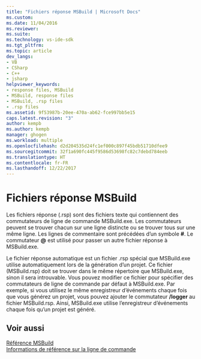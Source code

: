 ```yaml
---
title: "Fichiers réponse MSBuild | Microsoft Docs"
ms.custom: 
ms.date: 11/04/2016
ms.reviewer: 
ms.suite: 
ms.technology: vs-ide-sdk
ms.tgt_pltfrm: 
ms.topic: article
dev_langs:
- VB
- CSharp
- C++
- jsharp
helpviewer_keywords:
- response files, MSBuild
- MSBuild, response files
- MSBuild, .rsp files
- .rsp files
ms.assetid: 9f53987b-20ee-470a-ab62-fce997bb5e15
caps.latest.revision: "3"
author: kempb
ms.author: kempb
manager: ghogen
ms.workload: multiple
ms.openlocfilehash: d2d204535d24fc1ef000c897f45bdb51710dfee9
ms.sourcegitcommit: 32f1a690fc445f9586d53698fc82c7debd784eeb
ms.translationtype: HT
ms.contentlocale: fr-FR
ms.lasthandoff: 12/22/2017
---
```

# <a name="msbuild-response-files"></a>Fichiers réponse MSBuild
Les fichiers réponse (.rsp) sont des fichiers texte qui contiennent des commutateurs de ligne de commande MSBuild.exe. Les commutateurs peuvent se trouver chacun sur une ligne distincte ou se trouver tous sur une même ligne. Les lignes de commentaire sont précédées d’un symbole **#**. Le commutateur **@** est utilisé pour passer un autre fichier réponse à MSBuild.exe.  
  
 Le fichier réponse automatique est un fichier .rsp spécial que MSBuild.exe utilise automatiquement lors de la génération d’un projet. Ce fichier (MSBuild.rsp) doit se trouver dans le même répertoire que MSBuild.exe, sinon il sera introuvable. Vous pouvez modifier ce fichier pour spécifier des commutateurs de ligne de commande par défaut à MSBuild.exe. Par exemple, si vous utilisez le même enregistreur d’événements chaque fois que vous générez un projet, vous pouvez ajouter le commutateur **/logger** au fichier MSBuild.rsp. Ainsi, MSBuild.exe utilise l’enregistreur d’événements chaque fois qu’un projet est généré.  
  
## <a name="see-also"></a>Voir aussi  
 [Référence MSBuild](../msbuild/msbuild-reference.md)   
 [Informations de référence sur la ligne de commande](../msbuild/msbuild-command-line-reference.md)